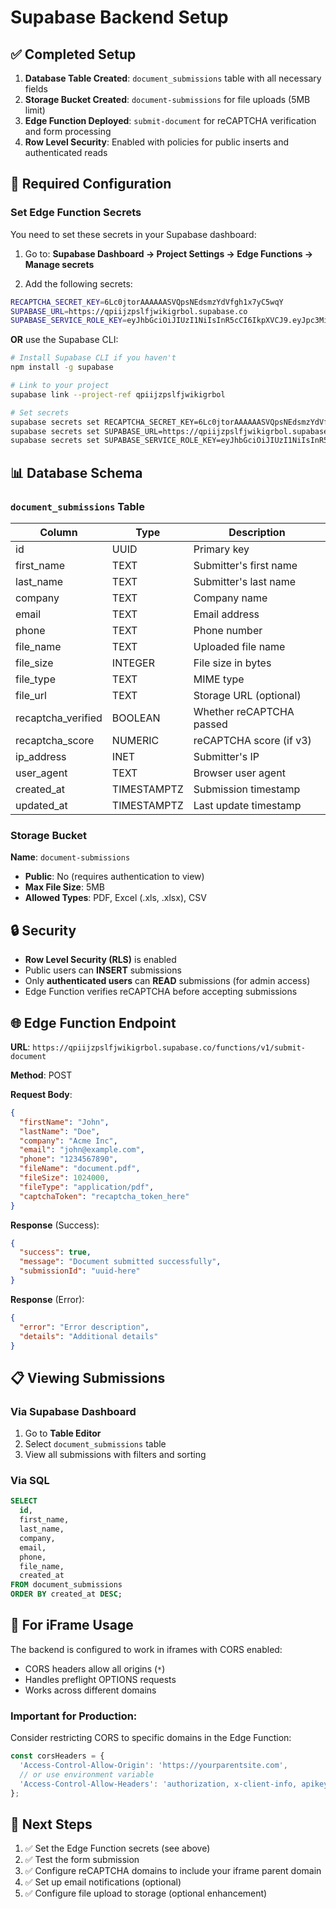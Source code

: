 # Supabase Backend Setup

## ✅ Completed Setup

1. **Database Table Created**: `document_submissions` table with all necessary fields
2. **Storage Bucket Created**: `document-submissions` for file uploads (5MB limit)
3. **Edge Function Deployed**: `submit-document` for reCAPTCHA verification and form processing
4. **Row Level Security**: Enabled with policies for public inserts and authenticated reads

## 🔧 Required Configuration

### Set Edge Function Secrets

You need to set these secrets in your Supabase dashboard:

1. Go to: **Supabase Dashboard → Project Settings → Edge Functions → Manage secrets**

2. Add the following secrets:

```bash
RECAPTCHA_SECRET_KEY=6Lc0jtorAAAAAASVQpsNEdsmzYdVfgh1x7yC5wqY
SUPABASE_URL=https://qpiijzpslfjwikigrbol.supabase.co
SUPABASE_SERVICE_ROLE_KEY=eyJhbGciOiJIUzI1NiIsInR5cCI6IkpXVCJ9.eyJpc3MiOiJzdXBhYmFzZSIsInJlZiI6InFwaWlqenBzbGZqd2lraWdyYm9sIiwicm9sZSI6InNlcnZpY2Vfcm9sZSIsImlhdCI6MTc1OTQ1MzAzMiwiZXhwIjoyMDc1MDI5MDMyfQ.DZntQC0AE3RR9qgnbWhlA6d9naz0L2y63y1w0rSkvDU
```

**OR** use the Supabase CLI:

```bash
# Install Supabase CLI if you haven't
npm install -g supabase

# Link to your project
supabase link --project-ref qpiijzpslfjwikigrbol

# Set secrets
supabase secrets set RECAPTCHA_SECRET_KEY=6Lc0jtorAAAAAASVQpsNEdsmzYdVfgh1x7yC5wqY
supabase secrets set SUPABASE_URL=https://qpiijzpslfjwikigrbol.supabase.co
supabase secrets set SUPABASE_SERVICE_ROLE_KEY=eyJhbGciOiJIUzI1NiIsInR5cCI6IkpXVCJ9.eyJpc3MiOiJzdXBhYmFzZSIsInJlZiI6InFwaWlqenBzbGZqd2lraWdyYm9sIiwicm9sZSI6InNlcnZpY2Vfcm9sZSIsImlhdCI6MTc1OTQ1MzAzMiwiZXhwIjoyMDc1MDI5MDMyfQ.DZntQC0AE3RR9qgnbWhlA6d9naz0L2y63y1w0rSkvDU
```

## 📊 Database Schema

### `document_submissions` Table

| Column | Type | Description |
|--------|------|-------------|
| id | UUID | Primary key |
| first_name | TEXT | Submitter's first name |
| last_name | TEXT | Submitter's last name |
| company | TEXT | Company name |
| email | TEXT | Email address |
| phone | TEXT | Phone number |
| file_name | TEXT | Uploaded file name |
| file_size | INTEGER | File size in bytes |
| file_type | TEXT | MIME type |
| file_url | TEXT | Storage URL (optional) |
| recaptcha_verified | BOOLEAN | Whether reCAPTCHA passed |
| recaptcha_score | NUMERIC | reCAPTCHA score (if v3) |
| ip_address | INET | Submitter's IP |
| user_agent | TEXT | Browser user agent |
| created_at | TIMESTAMPTZ | Submission timestamp |
| updated_at | TIMESTAMPTZ | Last update timestamp |

### Storage Bucket

**Name**: `document-submissions`
- **Public**: No (requires authentication to view)
- **Max File Size**: 5MB
- **Allowed Types**: PDF, Excel (.xls, .xlsx), CSV

## 🔒 Security

- **Row Level Security (RLS)** is enabled
- Public users can **INSERT** submissions
- Only **authenticated users** can **READ** submissions (for admin access)
- Edge Function verifies reCAPTCHA before accepting submissions

## 🌐 Edge Function Endpoint

**URL**: `https://qpiijzpslfjwikigrbol.supabase.co/functions/v1/submit-document`

**Method**: POST

**Request Body**:
```json
{
  "firstName": "John",
  "lastName": "Doe",
  "company": "Acme Inc",
  "email": "john@example.com",
  "phone": "1234567890",
  "fileName": "document.pdf",
  "fileSize": 1024000,
  "fileType": "application/pdf",
  "captchaToken": "recaptcha_token_here"
}
```

**Response** (Success):
```json
{
  "success": true,
  "message": "Document submitted successfully",
  "submissionId": "uuid-here"
}
```

**Response** (Error):
```json
{
  "error": "Error description",
  "details": "Additional details"
}
```

## 📋 Viewing Submissions

### Via Supabase Dashboard
1. Go to **Table Editor**
2. Select `document_submissions` table
3. View all submissions with filters and sorting

### Via SQL
```sql
SELECT 
  id,
  first_name,
  last_name,
  company,
  email,
  phone,
  file_name,
  created_at
FROM document_submissions
ORDER BY created_at DESC;
```

## 🔄 For iFrame Usage

The backend is configured to work in iframes with CORS enabled:
- CORS headers allow all origins (`*`)
- Handles preflight OPTIONS requests
- Works across different domains

### Important for Production:
Consider restricting CORS to specific domains in the Edge Function:
```typescript
const corsHeaders = {
  'Access-Control-Allow-Origin': 'https://yourparentsite.com',
  // or use environment variable
  'Access-Control-Allow-Headers': 'authorization, x-client-info, apikey, content-type',
};
```

## 🚀 Next Steps

1. ✅ Set the Edge Function secrets (see above)
2. ✅ Test the form submission
3. ✅ Configure reCAPTCHA domains to include your iframe parent domain
4. ✅ Set up email notifications (optional)
5. ✅ Configure file upload to storage (optional enhancement)

